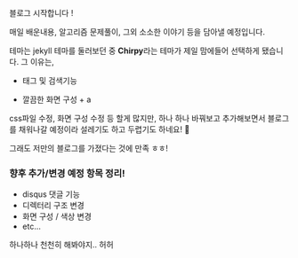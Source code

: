 블로그 시작합니다 !

매일 배운내용, 알고리즘 문제풀이, 그외 소소한 이야기 등을 담아낼 예정입니다.



테마는 jekyll 테마를 둘러보던 중 **Chirpy**라는 테마가 제일 맘에들어 선택하게 됐습니다. 그 이유는,

- 태그 및 검색기능

- 깔끔한 화면 구성 + a



css파일 수정, 화면 구성 수정 등 할게 많지만, 하나 하나 바꿔보고 추가해보면서 블로그를 채워나갈 예정이라 설레기도 하고 두렵기도 하네요! 🤣

그래도 저만의 블로그를 가졌다는 것에 만족 ㅎㅎ!



### 향후 추가/변경 예정 항목 정리!

- disqus 댓글 기능
- 디렉터리 구조 변경
- 화면 구성 / 색상 변경
- etc...



하나하나 천천히 해봐야지.. 허허
